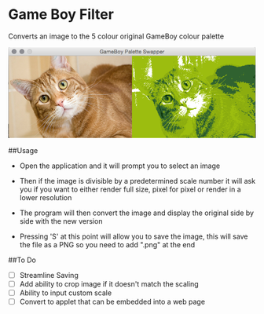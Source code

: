 # Game Boy Filter

Converts an image to the 5 colour original GameBoy colour palette 

![alt tag](https://raw.githubusercontent.com/MoloHunt/GameBoyFilter/master/Images/Program%20Screenshot.png)

##Usage

- Open the application and it will prompt you to select an image

- Then if the image is divisible by a predetermined scale number it will ask you if you want to either render full size, pixel for pixel or render in a lower resolution

- The program will then convert the image and display the original side by side with the new version

- Pressing 'S' at this point will allow you to save the image, this will save the file as a PNG so you need to add ".png" at the end

##To Do

- [ ] Streamline Saving
- [ ] Add ability to crop image if it doesn't match the scaling
- [ ] Ability to input custom scale
- [ ] Convert to applet that can be embedded into a web page
